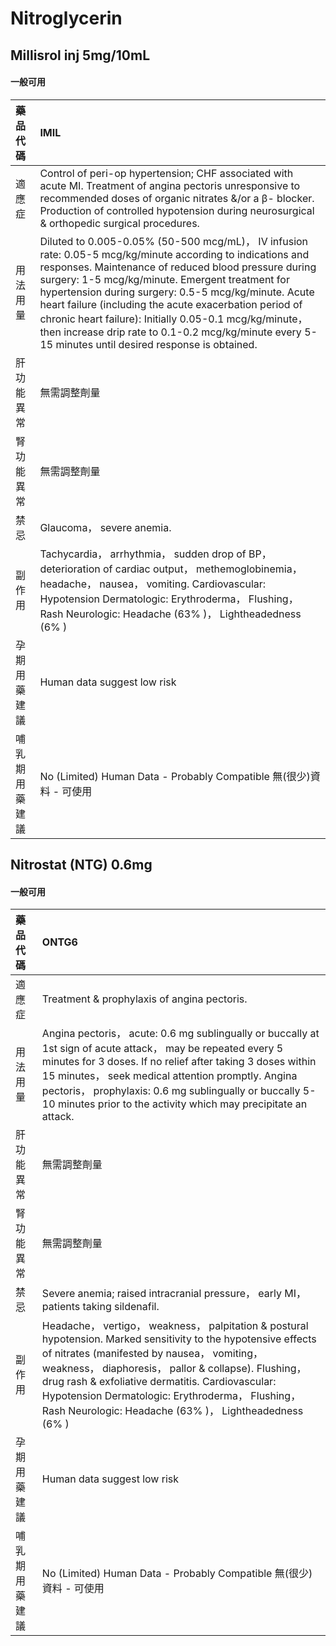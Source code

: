 # Nitroglycerin

## Millisrol inj 5mg/10mL

#### 一般可用

| 藥品代碼       | IMIL                                                                                                                                                                                                                                                                                                                                                                                                                                                                                                         |
|:---------------|:-------------------------------------------------------------------------------------------------------------------------------------------------------------------------------------------------------------------------------------------------------------------------------------------------------------------------------------------------------------------------------------------------------------------------------------------------------------------------------------------------------------|
| 適應症         | Control of peri-op hypertension; CHF associated with acute MI. Treatment of angina pectoris unresponsive to recommended doses of organic nitrates &/or a β- blocker. Production of controlled hypotension during neurosurgical & orthopedic surgical procedures.                                                                                                                                                                                                                                             |
| 用法用量       | Diluted to 0.005-0.05% (50-500 mcg/mL)， IV infusion rate: 0.05-5 mcg/kg/minute according to indications and responses. Maintenance of reduced blood pressure during surgery: 1-5 mcg/kg/minute. Emergent treatment for hypertension during surgery: 0.5-5 mcg/kg/minute. Acute heart failure (including the acute exacerbation period of chronic heart failure): Initially 0.05-0.1 mcg/kg/minute， then increase drip rate to 0.1-0.2 mcg/kg/minute every 5-15 minutes until desired response is obtained. |
| 肝功能異常     | 無需調整劑量                                                                                                                                                                                                                                                                                                                                                                                                                                                                                                 |
| 腎功能異常     | 無需調整劑量                                                                                                                                                                                                                                                                                                                                                                                                                                                                                                 |
| 禁忌           | Glaucoma， severe anemia.                                                                                                                                                                                                                                                                                                                                                                                                                                                                                    |
| 副作用         | Tachycardia， arrhythmia， sudden drop of BP， deterioration of cardiac output， methemoglobinemia， headache， nausea， vomiting. Cardiovascular: Hypotension Dermatologic: Erythroderma， Flushing， Rash Neurologic: Headache (63% )， Lightheadedness (6% )                                                                                                                                                                                                                                              |
| 孕期用藥建議   | Human data suggest low risk                                                                                                                                                                                                                                                                                                                                                                                                                                                                                  |
| 哺乳期用藥建議 | No (Limited) Human Data - Probably Compatible 無(很少)資料 - 可使用                                                                                                                                                                                                                                                                                                                                                                                                                                          |

## Nitrostat (NTG) 0.6mg

#### 一般可用

| 藥品代碼       | ONTG6                                                                                                                                                                                                                                                                                                                                                                                     |
|:---------------|:------------------------------------------------------------------------------------------------------------------------------------------------------------------------------------------------------------------------------------------------------------------------------------------------------------------------------------------------------------------------------------------|
| 適應症         | Treatment & prophylaxis of angina pectoris.                                                                                                                                                                                                                                                                                                                                               |
| 用法用量       | Angina pectoris， acute: 0.6 mg sublingually or buccally at 1st sign of acute attack， may be repeated every 5 minutes for 3 doses. If no relief after taking 3 doses within 15 minutes， seek medical attention promptly. Angina pectoris， prophylaxis: 0.6 mg sublingually or buccally 5-10 minutes prior to the activity which may precipitate an attack.                             |
| 肝功能異常     | 無需調整劑量                                                                                                                                                                                                                                                                                                                                                                              |
| 腎功能異常     | 無需調整劑量                                                                                                                                                                                                                                                                                                                                                                              |
| 禁忌           | Severe anemia; raised intracranial pressure， early MI， patients taking sildenafil.                                                                                                                                                                                                                                                                                                      |
| 副作用         | Headache， vertigo， weakness， palpitation & postural hypotension. Marked sensitivity to the hypotensive effects of nitrates (manifested by nausea， vomiting， weakness， diaphoresis， pallor & collapse). Flushing， drug rash & exfoliative dermatitis. Cardiovascular: Hypotension Dermatologic: Erythroderma， Flushing， Rash Neurologic: Headache (63% )， Lightheadedness (6% ) |
| 孕期用藥建議   | Human data suggest low risk                                                                                                                                                                                                                                                                                                                                                               |
| 哺乳期用藥建議 | No (Limited) Human Data - Probably Compatible 無(很少)資料 - 可使用                                                                                                                                                                                                                                                                                                                       |

